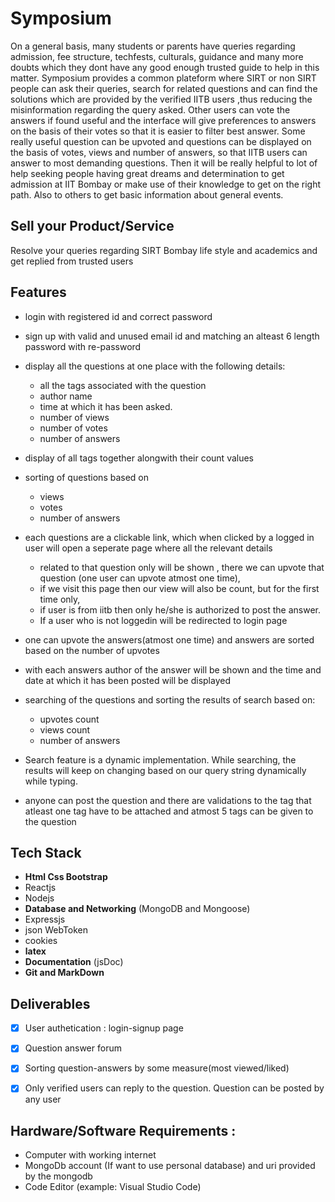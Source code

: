 
# Symposium

On a general basis, many students or parents have queries regarding admission, fee structure, techfests,  culturals,
guidance and many more doubts which they dont have any good enough trusted guide to help in this matter. Symposium provides a common plateform where 
SIRT or non SIRT people can ask their queries, search for related questions and can find the solutions which are provided by the verified IITB users ,thus reducing the misinformation regarding the query asked. 
Other users can vote the answers if found useful and the interface will give preferences to answers on the basis of 
their votes so that it is easier to filter best answer.
Some really useful question can be upvoted and questions can be displayed on the
basis of votes, views and number of answers, so that IITB users can answer to most demanding questions. 
Then it will be really helpful to lot of help seeking people having great dreams and determination to get admission at 
IIT Bombay or make use of their knowledge to get on the right path. Also to others to get basic information about general events.

## Sell your Product/Service

Resolve your queries regarding  SIRT Bombay life style and academics and get replied from trusted users


## Features

- login with registered id and correct password
- sign up with valid and unused email id and matching an alteast 6 length password with re-password
- display all the questions at one place with the following details:
	- all the tags associated with the question
	- author name
	- time at which it has been asked.
	- number of views
	- number of votes
	- number of answers

- display of all tags together alongwith their count values
- sorting of questions based on 
	- views
    - votes
    - number of answers
- each questions are a clickable link, which when clicked by a logged in user will open a seperate page where all the relevant details 
	- related to that question only will be shown , there we can upvote that question (one user can upvote atmost one time), 
	- if we visit this page then our view will also be count, but for the first time only, 
	- if user is from iitb then only he/she is  authorized to post the answer.
	- If a user who is not loggedin will be redirected to login page
- one can upvote the answers(atmost one time) and answers are sorted based on the number of upvotes
- with each answers author of the answer will be shown and the time and date at which it has been posted will be displayed
- searching of the questions and sorting the results of search based on: 
	- upvotes count
	- views count
	- number of answers
- Search feature is a dynamic implementation. While searching, the results will keep on changing based on our query string dynamically while typing.
- anyone can post the question and there are validations to the tag that atleast one tag have to be attached and atmost 5 tags can be given to the question



## Tech Stack

- **Html Css Bootstrap**
- Reactjs
- Nodejs
- **Database and Networking** (MongoDB and Mongoose)
- Expressjs
- json WebToken
- cookies
- **latex**
- **Documentation** (jsDoc)
- **Git and MarkDown**

## Deliverables

- [x] User authetication : login-signup page
- [x] Question answer forum
- [x] Sorting question-answers by some measure(most viewed/liked)
- [x] Only verified users can reply to the question. Question can be posted by any user


## Hardware/Software Requirements :
- Computer with working internet
- MongoDb account (If want to use personal database) and uri provided by the mongodb
- Code Editor (example: Visual Studio Code)



